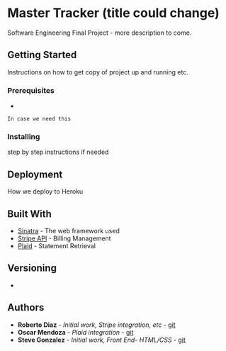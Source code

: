 # Master Tracker (title could change)

Software Engineering Final Project - more description to come.

## Getting Started

Instructions on how to get copy of project up and running etc.

### Prerequisites

-

```
In case we need this
```

### Installing

step by step instructions if needed

## Deployment

How we deploy to Heroku

## Built With

* [Sinatra](http://sinatrarb.com/) - The web framework used
* [Stripe API](https://stripe.com/docs/api) - Billing Management
* [Plaid](https://plaid.com/) - Statement Retrieval

## Versioning

-

## Authors

* **Roberto Diaz** - *Initial work, Stripe integration, etc* - [git](https://github.com/titod23)
* **Oscar Mendoza** - *Plaid integration* - [git](https://github.com/jom512)
* **Steve Gonzalez** - *Initial work, Front End- HTML/CSS* - [git](https://github.com/)